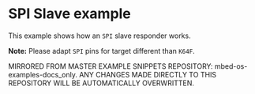 # SPI Slave example

This example shows how an `SPI` slave responder works.

**Note:** Please adapt `SPI` pins for target different than `K64F`.

MIRRORED FROM MASTER EXAMPLE SNIPPETS REPOSITORY: mbed-os-examples-docs_only.
ANY CHANGES MADE DIRECTLY TO THIS REPOSITORY WILL BE AUTOMATICALLY OVERWRITTEN.
